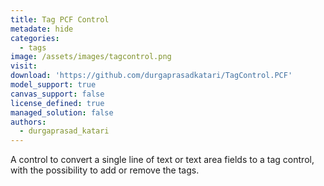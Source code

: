 ```yaml
---
title: Tag PCF Control
metadate: hide
categories:
  - tags
image: /assets/images/tagcontrol.png
visit: 
download: 'https://github.com/durgaprasadkatari/TagControl.PCF'
model_support: true
canvas_support: false
license_defined: true
managed_solution: false
authors:
  - durgaprasad_katari
---
```


A control to convert a single line of text or text area fields to a tag control, with the possibility to add or remove the tags.
